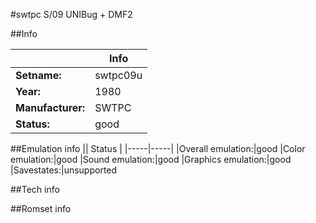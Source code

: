 #swtpc S/09 UNIBug + DMF2

##Info

||Info|
|-----|-----|
|**Setname:**|swtpc09u
|**Year:**|1980
|**Manufacturer:**|SWTPC
|**Status:**|good

##Emulation info
|| Status |
|-----|-----|
|Overall emulation:|good
|Color emulation:|good
|Sound emulation:|good
|Graphics emulation:|good
|Savestates:|unsupported

##Tech info

##Romset info

<!--- START OF EDITED COMMENT DO NOT TOUCH TEXT ABOVE-->
